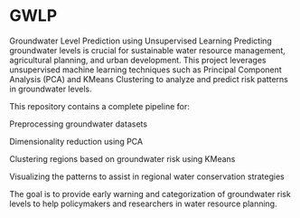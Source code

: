 # GWLP

Groundwater Level Prediction using Unsupervised Learning
Predicting groundwater levels is crucial for sustainable water resource management, agricultural planning, and urban development. This project leverages unsupervised machine learning techniques such as Principal Component Analysis (PCA) and KMeans Clustering to analyze and predict risk patterns in groundwater levels.

This repository contains a complete pipeline for:

Preprocessing groundwater datasets

Dimensionality reduction using PCA

Clustering regions based on groundwater risk using KMeans

Visualizing the patterns to assist in regional water conservation strategies

The goal is to provide early warning and categorization of groundwater risk levels to help policymakers and researchers in water resource planning.

